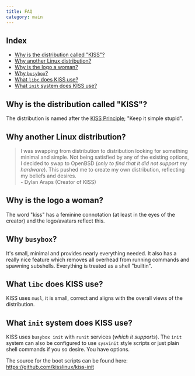 ```yaml
---
title: FAQ
category: main
---
```


## Index

<!-- vim-markdown-toc GFM -->

* [Why is the distribution called "KISS"?](#why-is-the-distribution-called-kiss)
* [Why another Linux distribution?](#why-another-linux-distribution)
* [Why is the logo a woman?](#why-is-the-logo-a-woman)
* [Why `busybox`?](#why-busybox)
* [What `libc` does KISS use?](#what-libc-does-kiss-use)
* [What `init` system does KISS use?](#what-init-system-does-kiss-use)

<!-- vim-markdown-toc -->


## Why is the distribution called "KISS"?

The distribution is named after the [KISS Principle](https://en.wikipedia.org/wiki/KISS_principle); "Keep it simple stupid".

## Why another Linux distribution?

> I was swapping from distribution to distribution looking for something minimal and simple. Not being satisfied by any of the existing options, I decided to swap to OpenBSD (*only to find that it did not support my hardware*). This pushed me to create my own distribution, reflecting my beliefs and desires.<br>- Dylan Araps (Creator of KISS)

## Why is the logo a woman?

The word "kiss" has a feminine connotation (at least in the eyes of the creator) and the logo/avatars reflect this.

## Why `busybox`?

It's small, minimal and provides nearly everything needed. It also has a really nice feature which removes all overhead from running commands and spawning subshells. Everything is treated as a shell "builtin".

## What `libc` does KISS use?

KISS uses `musl`, it is small, correct and aligns with the overall views of the distribution.

## What `init` system does KISS use?

KISS uses `busybox init` with `runit` services (*which it supports*). The `init` system can also be configured to use `sysvinit` style scripts or just plain shell commands if you so desire. You have options.

The source for the boot scripts can be found here: <https://github.com/kisslinux/kiss-init>

